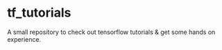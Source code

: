 # tf_tutorials

A small repository to check out tensorflow tutorials & get some hands on experience.